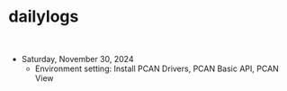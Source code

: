 # dailylogs

<br/>

* Saturday, November 30, 2024
    * Environment setting: Install PCAN Drivers, PCAN Basic API, PCAN View